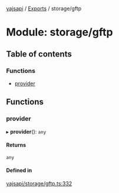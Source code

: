 [yajsapi](../README.md) / [Exports](../modules.md) / storage/gftp

# Module: storage/gftp

## Table of contents

### Functions

- [provider](storage_gftp.md#provider)

## Functions

### provider

▸ **provider**(): `any`

#### Returns

`any`

#### Defined in

[yajsapi/storage/gftp.ts:332](https://github.com/golemfactory/yajsapi/blob/8f42a91/yajsapi/storage/gftp.ts#L332)
